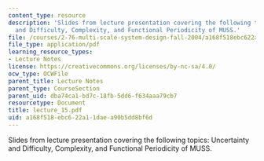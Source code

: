 ```yaml
---
content_type: resource
description: 'Slides from lecture presentation covering the following topics: Uncertainty
  and Difficulty, Complexity, and Functional Periodicity of MUSS.'
file: /courses/2-76-multi-scale-system-design-fall-2004/a168f518ebc622a11daea90b5dd8bf6d_lecture_15.pdf
file_type: application/pdf
learning_resource_types:
- Lecture Notes
license: https://creativecommons.org/licenses/by-nc-sa/4.0/
ocw_type: OCWFile
parent_title: Lecture Notes
parent_type: CourseSection
parent_uid: dba74ca1-bd7c-18fb-5dd6-f634aaa79cb7
resourcetype: Document
title: lecture_15.pdf
uid: a168f518-ebc6-22a1-1dae-a90b5dd8bf6d
---
```

Slides from lecture presentation covering the following topics: Uncertainty and Difficulty, Complexity, and Functional Periodicity of MUSS.